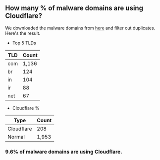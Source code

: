 ## How many % of malware domains are using Cloudflare?


We downloaded the malware domains from [here](https://urlhaus.abuse.ch) and filter out duplicates.
Here's the result.


[//]: # (start replacement)


- Top 5 TLDs

| TLD | Count |
| --- | --- |
| com | 1,136 |
| br | 124 |
| in | 104 |
| ir | 88 |
| net | 67 |


- Cloudflare %

| Type | Count |
| --- | --- |
| Cloudflare | 208 |
| Normal | 1,953 |


### 9.6% of malware domains are using Cloudflare.